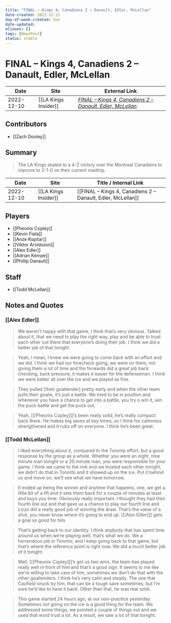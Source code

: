 ```yaml
---
title: "FINAL – Kings 4, Canadiens 2 – Danault, Edler, McLellan"
date-created: 2022-12-11
day-of-week-created: Sun
date-updated: 
aliases: []
tags: [NewsPost]
status: stable
---
```


# FINAL – Kings 4, Canadiens 2 – Danault, Edler, McLellan

| Date       | Site                 | External Link                                                                                                                                        |
| ---------- | -------------------- | ---------------------------------------------------------------------------------------------------------------------------------------------------- |
| 2022-12-10 | [[LA Kings Insider]] | [*FINAL – Kings 4, Canadiens 2 – Danault, Edler, McLellan*](https://lakingsinsider.com/2022/12/10/final-kings-4-canadiens-2-danault-edler-mclellan/) |

## Contributors
- [[Zach Dooley]]

## Summary
> The LA Kings skated to a 4-2 victory over the Montreal Canadiens to improve to 2-1-0 on their current roadtrip.

| Date | Site | Title / Internal Link | 
| ---- | ---- | --------------------- |
| 2022-12-10 | [[LA Kings Insider]]    | [[FINAL – Kings 4, Canadiens 2 – Danault, Edler, McLellan]]                                                                                                                             |

## Players
- [[Pheonix Copley]]
- [[Kevin Fiala]]
- [[Anze Kopitar]]
- [[Viktor Arvidsson]]
- [[Alex Edler]]
- [[Adrian Kempe]]
- [[Phillip Danault]]

## Staff
- [[Todd McLellan]]

## Notes and Quotes
### [[Alex Edler]]
> We weren’t happy with that game, I think that’s very obvious. Talked about it, that we need to play the right way, play and be able to trust each other out there that everyone’s doing their job. I think we did a better job of that tonight.

> Yeah, I mean, I knew we were going to come back with an effort and we did. I think we had our forecheck going, we were on them, not giving them a lot of time and the forwards did a great job back checking, back pressure, it makes it easier for the defenseman. I think we were better all over the ice and we played as five.

> They pulled \[their goaltender] pretty early and when the other team pulls their goalie, it’s just a battle. We tried to be in position and whenever you have a chance to get into a battle, you try o win it, win the puck battle and get the puck out.

> Yeah, \[[[Pheonix Copley]]]’s been really solid, he’s really compact back there. He makes big saves at key times, so I think his calmness strengthened and it rubs off on everyone. I think he’s been great.

### [[Todd McLellan]]
> I liked everything about it, compared to the Torontp effort, but a good response by the group as a whole. Whether you were an eight, nine minute man tonight or a 20 minute man, you were responsible for your game. I think we came to the rink and we trusted each other tonight, we didn’t do that in Toronto and it showed up on the ice. Put it behind us and move on, we’ll see what we have tomorrow.

> It ended up being the winner and anytime that happens, one, we get a little bit of a lift and it sets them back for a couple of minutes at least and buys you time. Obviously really important. I thought they had their fourth line out and that gave us a chance to play our fourth line and Lizzo did a really good job of winning the draw. That’s the value of a shot, you never know where it’s going to end up. \[[[Alex Edler]]] gets a goal so good for him.

> That’s getting back to our identity. I think anybody that has spent time around us when we’re playing well, that’s what we do. We a horrendous job in Toronto, and I keep going back to that game, but that’s where the reference point is right now. We did a much better job of it tonight.

> Well, \[[[Pheonix Copley]]]’s got us two wins, the team has played really well in front of him and that’s a good sign. It seems to me like we’re willing to take care of him, sometimes we don’t do that with the other goaltenders. I think he’s very calm and steady. The one that Caufield snuck by him, that can be a tough save sometimes, but I’m sure he’d like to have it back. Other than that, he was real solid.

> This game started 24 hours ago, at our non-practice yesterday. Sometimes not going on the ice is a good thing for the team. We addressed some things, we pointed a couple of things out and we used that word trust a lot. As a result, we saw a lot of that tonight.
